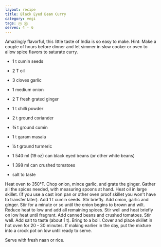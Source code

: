 ```yaml
---
layout: recipe
title: Black Eyed Bean Curry
category: vegi
tags: Ⓥ ㉚
serves: 4 - 6
---
```

Amazingly flavorful, this little taste of India is so easy to make. 
Hint:  Make a couple of hours before dinner and let simmer in slow cooker or oven to allow spice flavors to saturate curry.

- 1 t cumin seeds
- 2 T oil

- 3 cloves garlic 
- 1 medium onion
- 2 T fresh grated ginger

- 1 t chilli powder
- 2 t ground coriander
- ¾ t ground cumin
- 1 t garam masala
- ¼ t ground turmeric

- 1 540 ml (19 oz) can black eyed beans (or other white beans)
- 1 398 ml can crushed tomatoes
- salt to taste

Heat oven to 350°F.
Chop onion, mince garlic, and grate the ginger. Gather all the spices needed, with measuring spoons at hand. Heat oil in large skillet. (If you use a cast iron pan or other oven proof skillet you won't have to transfer later).
Add 1 t cumin seeds. Stir briefly.  Add onion, garlic and ginger. Stir for a minute or so until the onion begins to brown and wilt. 
Reduce heat to low and add all remaining spices. Stir well and heat briefly on low heat until fragrant.
Add canned beans and crushed tomatoes. Stir well. Add salt to taste (about 1 t). 
Bring to a boil.  Cover and place skillet in hot oven for 20 - 30 minutes.   If making earlier in the day, put the mixture into a crock pot on low until ready to serve.

Serve with fresh naan or rice.
